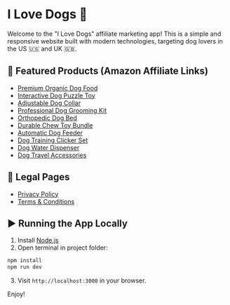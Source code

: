 
# I Love Dogs 🐶

Welcome to the "I Love Dogs" affiliate marketing app! This is a simple and responsive website built with modern technologies, targeting dog lovers in the US 🇺🇸 and UK 🇬🇧.

## 🛒 Featured Products (Amazon Affiliate Links)

- [Premium Organic Dog Food](https://amzn.to/4mrv7mA)
- [Interactive Dog Puzzle Toy](https://amzn.to/45mVLqz)
- [Adjustable Dog Collar](https://amzn.to/3H5eLzM)
- [Professional Dog Grooming Kit](https://amzn.to/43Db11b)
- [Orthopedic Dog Bed](https://amzn.to/3H3bNfe)
- [Durable Chew Toy Bundle](https://amzn.to/4dKP83L)
- [Automatic Dog Feeder](https://amzn.to/3H1raVm)
- [Dog Training Clicker Set](https://amzn.to/3SaYjjV)
- [Dog Water Dispenser](https://amzn.to/4kz2xy1)
- [Dog Travel Accessories](https://amzn.to/43uz0yB)

## 📄 Legal Pages
- [Privacy Policy](/privacy.html)
- [Terms & Conditions](/terms.html)

## ▶️ Running the App Locally

1. Install [Node.js](https://nodejs.org/)
2. Open terminal in project folder:
```bash
npm install
npm run dev
```
3. Visit `http://localhost:3000` in your browser.

Enjoy!
